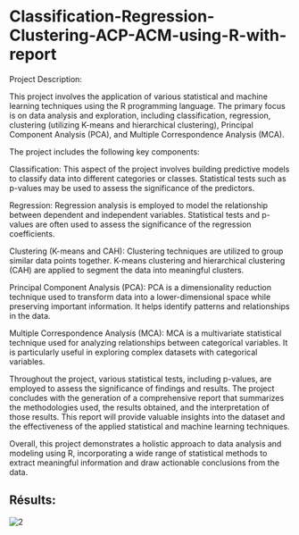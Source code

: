 # Classification-Regression-Clustering-ACP-ACM-using-R-with-report
Project Description:

This project involves the application of various statistical and machine learning techniques using the R programming language. The primary focus is on data analysis and exploration, including classification, regression, clustering (utilizing K-means and hierarchical clustering), Principal Component Analysis (PCA), and Multiple Correspondence Analysis (MCA).

The project includes the following key components:

Classification: This aspect of the project involves building predictive models to classify data into different categories or classes. Statistical tests such as p-values may be used to assess the significance of the predictors.

Regression: Regression analysis is employed to model the relationship between dependent and independent variables. Statistical tests and p-values are often used to assess the significance of the regression coefficients.

Clustering (K-means and CAH): Clustering techniques are utilized to group similar data points together. K-means clustering and hierarchical clustering (CAH) are applied to segment the data into meaningful clusters.

Principal Component Analysis (PCA): PCA is a dimensionality reduction technique used to transform data into a lower-dimensional space while preserving important information. It helps identify patterns and relationships in the data.

Multiple Correspondence Analysis (MCA): MCA is a multivariate statistical technique used for analyzing relationships between categorical variables. It is particularly useful in exploring complex datasets with categorical variables.

Throughout the project, various statistical tests, including p-values, are employed to assess the significance of findings and results. The project concludes with the generation of a comprehensive report that summarizes the methodologies used, the results obtained, and the interpretation of those results. This report will provide valuable insights into the dataset and the effectiveness of the applied statistical and machine learning techniques.

Overall, this project demonstrates a holistic approach to data analysis and modeling using R, incorporating a wide range of statistical methods to extract meaningful information and draw actionable conclusions from the data.

## Résults:
![2](https://github.com/Bouibauan-Mohamed/Classification-Regression-Clustering-ACP-ACM-using-R-with-report/assets/102635115/a7136db0-1888-4884-a62f-a9123decfefc)




